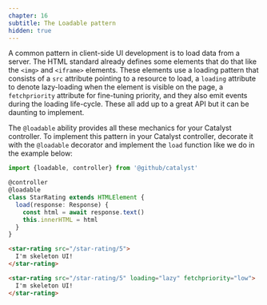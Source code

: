 ```yaml
---
chapter: 16
subtitle: The Loadable pattern
hidden: true
---
```


A common pattern in client-side UI development is to load data from a server. The HTML standard already defines some elements that do that like the `<img>` and `<iframe>` elements. These elements use a loading pattern that consists of a `src` attribute pointing to a resource to load, a `loading` attribute to denote lazy-loading when the element is visible on the page, a `fetchpriority` attribute for fine-tuning priority, and they also emit events during the loading life-cycle. These all add up to a great API but it can be daunting to implement.

The `@loadable` ability provides all these mechanics for your Catalyst controller. To implement this pattern in your Catalyst controller, decorate it with the `@loadable` decorator and implement the `load` function like we do in the example below:

```typescript
import {loadable, controller} from '@github/catalyst'

@controller
@loadable
class StarRating extends HTMLElement {
  load(response: Response) {
    const html = await response.text()
    this.innerHTML = html
  }
}
```

```html
<star-rating src="/star-rating/5">
  I'm skeleton UI!
</star-rating>

<star-rating src="/star-rating/5" loading="lazy" fetchpriority="low">
  I'm skeleton UI!
</star-rating>
```
